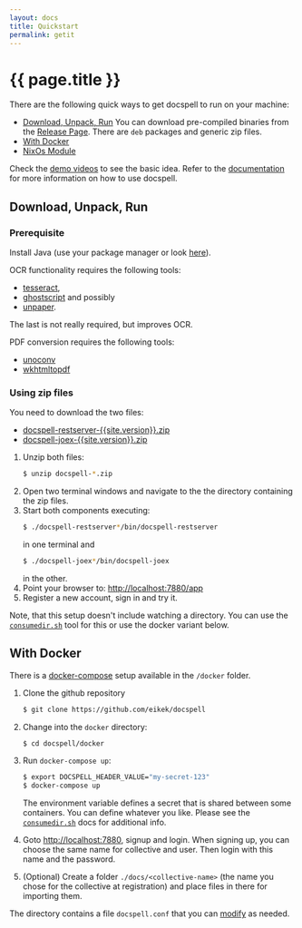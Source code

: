 ```yaml
---
layout: docs
title: Quickstart
permalink: getit
---
```


# {{ page.title }}

There are the following quick ways to get docspell to run on your
machine:

- [Download, Unpack, Run](#without-docker) You can download
  pre-compiled binaries from the [Release
  Page](https://github.com/eikek/docspell/releases). There are `deb`
  packages and generic zip files.
- [With Docker](#with-docker)
- [NixOs Module](doc/nix#docspell-as-a-service-on-nixos)

Check the [demo videos](demo) to see the basic idea. Refer to the
[documentation](doc) for more information on how to use docspell.


## Download, Unpack, Run

### Prerequisite

Install Java (use your package manager or look
[here](https://adoptopenjdk.net/)).

OCR functionality requires the following tools:

- [tesseract](https://github.com/tesseract-ocr/tesseract),
- [ghostscript](http://pages.cs.wisc.edu/~ghost/) and possibly
- [unpaper](https://github.com/Flameeyes/unpaper).

The last is not really required, but improves OCR.

PDF conversion requires the following tools:

- [unoconv](https://github.com/unoconv/unoconv)
- [wkhtmltopdf](https://wkhtmltopdf.org/)


### Using zip files

You need to download the two files:

- [docspell-restserver-{{site.version}}.zip](https://github.com/eikek/docspell/releases/download/v{{site.version}}/docspell-restserver-{{site.version}}.zip)
- [docspell-joex-{{site.version}}.zip](https://github.com/eikek/docspell/releases/download/v{{site.version}}/docspell-joex-{{site.version}}.zip)


1. Unzip both files:
   ``` bash
   $ unzip docspell-*.zip
   ```
2. Open two terminal windows and navigate to the the directory
   containing the zip files.
3. Start both components executing:
   ``` bash
   $ ./docspell-restserver*/bin/docspell-restserver
   ```
   in one terminal and
   ``` bash
   $ ./docspell-joex*/bin/docspell-joex
   ```
   in the other.
4. Point your browser to: <http://localhost:7880/app>
5. Register a new account, sign in and try it.

Note, that this setup doesn't include watching a directory. You can
use the [`consumedir.sh`](doc/tools/consumedir) tool for this or use
the docker variant below.

## With Docker

There is a [docker-compose](https://docs.docker.com/compose/) setup
available in the `/docker` folder.

1. Clone the github repository
   ```bash
   $ git clone https://github.com/eikek/docspell
   ```
2. Change into the `docker` directory:
   ```bash
   $ cd docspell/docker
   ```
3. Run `docker-compose up`:

   ```bash
   $ export DOCSPELL_HEADER_VALUE="my-secret-123"
   $ docker-compose up
   ```

   The environment variable defines a secret that is shared between
   some containers. You can define whatever you like. Please see the
   [`consumedir.sh`](doc/tools/consumedir#docker) docs for additional
   info.
4. Goto <http://localhost:7880>, signup and login. When signing up,
   you can choose the same name for collective and user. Then login
   with this name and the password.

5. (Optional) Create a folder `./docs/<collective-name>` (the name you
   chose for the collective at registration) and place files in there
   for importing them.

The directory contains a file `docspell.conf` that you can
[modify](doc/configure) as needed.
